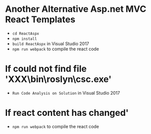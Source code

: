 # Another Alternative Asp.net MVC React Templates

* `cd ReactAspx`
* `npm install`
* `build ReactAspx` in Visual Studio 2017
* `npm run webpack` to compile the react code

# If could not find file 'XXX\bin\roslyn\csc.exe'

* `Run Code Analysis on Solution` in Visual Studio 2017

# If react content has changed'

* `npm run webpack` to compile the react code